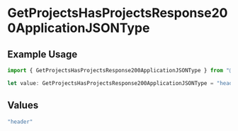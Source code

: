 # GetProjectsHasProjectsResponse200ApplicationJSONType

## Example Usage

```typescript
import { GetProjectsHasProjectsResponse200ApplicationJSONType } from "@vercel/sdk/models/getprojectsop.js";

let value: GetProjectsHasProjectsResponse200ApplicationJSONType = "header";
```

## Values

```typescript
"header"
```